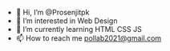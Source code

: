 - 👋 Hi, I’m @Prosenjitpk
- 👀 I’m interested in Web Design
- 🌱 I’m currently learning HTML CSS JS
- 📫 How to reach me pollab2021@gmail.com
